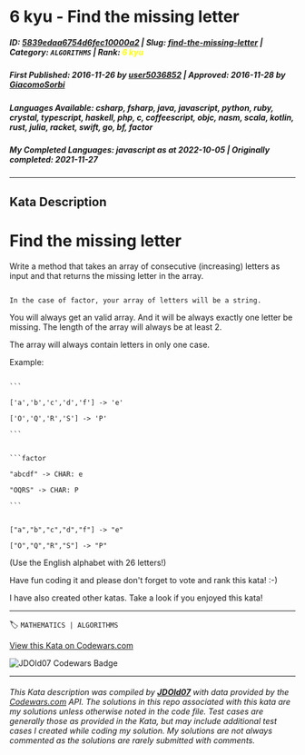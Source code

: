 # 6 kyu - Find the missing letter

##### **ID**: [5839edaa6754d6fec10000a2](https://www.codewars.com/kata/5839edaa6754d6fec10000a2) | **Slug**: [find-the-missing-letter](https://www.codewars.com/kata/5839edaa6754d6fec10000a2) | **Category**: `ALGORITHMS` | **Rank**: <span style="color:yellow">6 kyu</span>

##### **First Published**: 2016-11-26 ***by*** [user5036852](https://www.codewars.com/users/user5036852) | **Approved**: 2016-11-28 ***by*** [GiacomoSorbi](https://www.codewars.com/users/GiacomoSorbi)

##### **Languages Available**: csharp, fsharp, java, javascript, python, ruby, crystal, typescript, haskell, php, c, coffeescript, objc, nasm, scala, kotlin, rust, julia, racket, swift, go, bf, factor

##### **My Completed Languages**: javascript ***as at*** 2022-10-05 | **Originally completed**: 2021-11-27

---

## Kata Description


# Find the missing letter



Write a method that takes an array of consecutive (increasing) letters as input and that returns the missing letter in the array.



~~~if:factor

In the case of factor, your array of letters will be a string.

~~~



You will always get an valid array. And it will be always exactly one letter be missing. The length of the array will always be at least 2.<br>

The array will always contain letters in only one case.



Example:

~~~if-not:swift,factor

```

['a','b','c','d','f'] -> 'e'

['O','Q','R','S'] -> 'P'

```

~~~



~~~if:factor

```factor

"abcdf" -> CHAR: e

"OQRS" -> CHAR: P

```

~~~



```if:swift

["a","b","c","d","f"] -> "e"

["O","Q","R","S"] -> "P"

```



(Use the English alphabet with 26 letters!)



Have fun coding it and please don't forget to vote and rank this kata! :-) 



I have also created other katas. Take a look if you enjoyed this kata!

---


🏷 `MATHEMATICS | ALGORITHMS`


[View this Kata on Codewars.com](https://www.codewars.com/kata/5839edaa6754d6fec10000a2)

![](https://www.codewars.com/users/jdold07/badges/large "JDOld07 Codewars Badge")

---

###### *This Kata description was compiled by [**JDOld07**](https://tpstech.dev) with data provided by the [Codewars.com](https://www.codewars.com) API.  The solutions in this repo associated with this kata are my solutions unless otherwise noted in the code file.  Test cases are generally those as provided in the Kata, but may include additional test cases I created while coding my solution.  My solutions are not always commented as the solutions are rarely submitted with comments.*
